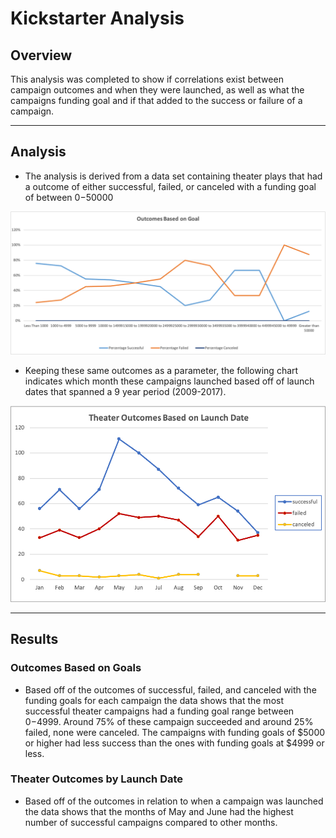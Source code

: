 # Kickstarter Analysis

## Overview

This analysis was completed to show if correlations exist between campaign outcomes and when they were launched, as well as what the campaigns funding goal and if that added to the success or failure of a campaign. 

---

## Analysis

* The analysis is derived from a data set containing theater plays that had a outcome of either successful, failed, or canceled with a funding goal of between $0-$50000

![Outcomes_vs_Goals.png](Resources/Outcomes_vs_Goals.png)

 
* Keeping these same outcomes as a parameter, the following chart indicates which month these campaigns launched based off of launch dates that spanned a 9 year period (2009-2017).

![](Resources/Theater_Outcomes_vs_Launch.png) 

---

## Results

### Outcomes Based on Goals

* Based off of the outcomes of successful, failed, and canceled with the funding goals for each campaign the data shows that the most successful theater campaigns had a funding goal range between $0-$4999.  Around 75% of these campaign succeeded and around 25% failed, none were canceled.  The campaigns with funding goals of $5000 or higher had less success than the ones with funding goals at $4999 or less.

### Theater Outcomes by Launch Date

* Based off of the outcomes in relation to when a campaign was launched the data shows that the months of May and June had the highest number of successful campaigns compared to other months.  
